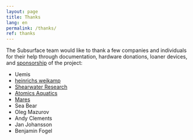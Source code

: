 ```yaml
---
layout: page
title: Thanks
lang: en
permalink: /thanks/
ref: thanks
---
```


The Subsurface team would like to thank a few companies and individuals for their help through documentation, hardware donations, loaner devices, and [sponsorship](https://github.com/sponsors/subsurface) of the project:

- Uemis
- [heinrichs weikamp](http://www.heinrichsweikamp.com)
- [Shearwater Research](http://www.shearwaterresearch.com)
- [Atomics Aquatics](http://www.atomicaquatics.com)
- [Mares](http://www.mares.com)
- Sea Bear
- Oleg Mazurov
- Andy Clements
- Jan Johansson
- Benjamin Fogel

<br/>

<br/>


